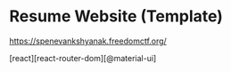 # Resume Website (Template)

https://spenevankshyanak.freedomctf.org/

[react][react-router-dom][@material-ui]

